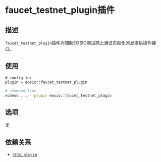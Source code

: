 # faucet_testnet_plugin插件

## 描述

`faucet_testnet_plugin`插件为辅助EOSIO测试网上通证自动化派发提供操作接口。

## 使用

```console
# config.ini
plugin = eosio::faucet_testnet_plugin
```
```sh
# command-line
nodeos ... --plugin eosio::faucet_testnet_plugin
```

## 选项

无

## 依赖关系

* [`http_plugin`](../http_plugin/index.md)
